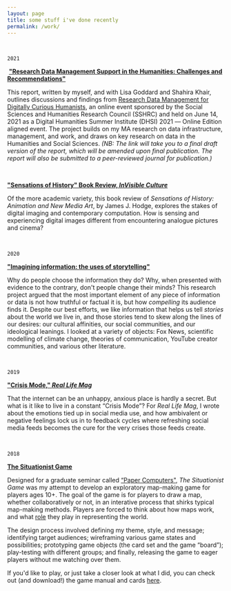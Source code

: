 ```yaml
---
layout: page
title: some stuff i've done recently
permalink: /work/
---
```

<br>

`2021`

![]()
**["Research Data Management Support in the Humanities: Challenges and Recommendations"](https://ospolicyobservatory.uvic.ca/draft-report-rdm/)**

This report, written by myself, and with Lisa Goddard and Shahira Khair, outlines discussions and findings from [Research Data Management for Digitally Curious Humanists](https://osf.io/6vepj/wiki/home/), an online event sponsored by the Social Sciences and Humanities Research Council (SSHRC) and held on June 14, 2021 as a Digital Humanities Summer Institute (DHSI) 2021 –– Online Edition aligned event. The project builds on my MA research on data infrastructure, management, and work, and draws on key research on data in the Humanities and Social Sciences. *(NB: The link will take you to a final draft version of the report, which will be amended upon final publication. The report will also be submitted to a peer-reviewed journal for publication.)*

<br>

**["Sensations of History" Book Review, *InVisible Culture*](https://ivc.lib.rochester.edu/sensations-of-history-animation-and-new-media-art/)**

Of the more academic variety, this book review of *Sensations of History: Animation and New Media Art*, by James J. Hodge, explores the stakes of digital imaging and contemporary computation. How is sensing and experiencing digital images different from encountering analogue pictures and cinema?

<br>

`2020`

**["Imagining information: the uses of storytelling"](https://dspace.library.uvic.ca:8443/handle/1828/12555)**

Why do people choose the information they do? Why, when presented with evidence to the contrary, don't people change their minds? This research project argued that the most important element of any piece of information or data is not how truthful or factual it is, but how *compelling* its audience finds it. Despite our best efforts, we like information that helps us tell *stories* about the world we live in, and those stories tend to skew along the lines of our desires: our cultural affinities, our social communities, and our ideological leanings. I looked at a variety of objects: Fox News, scientific modelling of climate change, theories of communication, YouTube creator communities, and various other literature.

<br>

`2019`

**["Crisis Mode," *Real Life Mag*](https://reallifemag.com/crisis-mode/)**

That the internet can be an unhappy, anxious place is hardly a secret. But what is it like to live in a constant “Crisis Mode”? For *Real Life Mag*, I wrote about the emotions tied up in social media use, and how ambivalent or negative feelings lock us in to feedback cycles where refreshing social media feeds becomes the cure for the very crises those feeds create.

<br>

`2018`

**[The Situationist Game](https://jntry.work/papercomputers/)**

Designed for a graduate seminar called [“Paper Computers"](https://jntry.work/papercomputers/), *The Situationist Game* was my attempt to develop an exploratory map-making game for players ages 10+. The goal of the game is for players to draw a map, whether collaboratively or not, in an interative process that shirks typical map-making methods. Players are forced to think about how maps work, and what [role](https://www.radicalphilosophy.com/article/the-map-is-the-territory) they play in representing the world.

The design process involved defining my theme, style, and message; identifying target audiences; wireframing various game states and possibilities; prototyping game objects (the card set and the game “board”); play-testing with different groups; and finally, releasing the game to eager players without me watching over them.

If you'd like to play, or just take a closer look at what I did, you can check out (and download!) the game manual and cards [here](https://www.dropbox.com/sh/0jj47y50x5vj3h0/AADt-DojNw9pNoQoKoWMXxF4a?dl=0).
